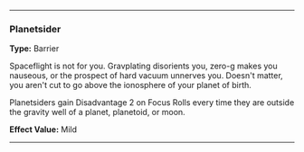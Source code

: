 ___
### Planetsider
__Type:__ Barrier

Spaceflight is not for you. Gravplating disorients you, zero-g makes you nauseous, or the prospect of hard vacuum unnerves you. Doesn't matter, you aren't cut to go above the ionosphere of your planet of birth.

Planetsiders gain Disadvantage 2 on Focus Rolls every time they are outside the gravity well of a planet, planetoid, or moon.

__Effect Value:__ Mild

___